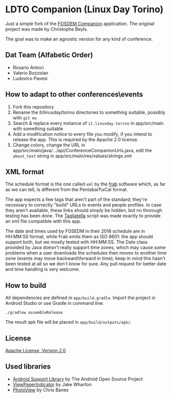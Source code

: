 # LDTO Companion (Linux Day Torino)
Just a simple fork of the [FOSDEM Companion](https://github.com/cbeyls/fosdem-companion-android) application. The original project was made by Christophe Beyls.

The goal was to make an agnostic version for any kind of conference.

## Dat Team (Alfabetic Order)
* Rosario Antoci
* Valerio Bozzolan
* Ludovico Pavesi

## How to adapt to other conferences\events
1. Fork this repository
2. Rename the it/linuxday/torino directories to something suitable, possibly with `git mv`
3. Search & replace every instance of `it.linuxday.torino` in app/src/main with something suitable
4. Add a modification notice to every file you modify, if you intend to release the app. This is required by the Apache 2.0 license.
5. Change colors, change the URL in app/src/main/java/.../api/ConferenceCompanionUrls.java, edit the `about_text` string in app/src/main/res/values/strings.xml

## XML format
The schedule format is the one called `xml` by the [frab](https://frab.github.io/frab/) software
which, as far as we can tell, is different from the Pentabarf\xCal format.

The app expects a few tags that aren't part of the standard; they're necessary to correctly "build"
URLs to events and people profiles. In case they aren't available, these links should simply be
hidden, but no thorough testing has been done. The [Tagliatella](https://github.com/lvps/tagliatella)
script was made exactly to provide an xml file compatible with this app.

The date and times used by FOSEDM in their 2016 schedule are in HH:MM:SS format, while Frab emits
them as ISO 8601: the app should support both, but we mostly tested with HH:MM:SS.
The Date class provided by Java doesn't really support time zones, which may cause some problems
when a user downloads the schedules then moves to another time zone (events may move backward\forward
in time); keep in mind this hasn't been tested at all so we don't know for sure. Any pull
request for better date and time handling is very welcome.

## How to build

All dependencies are defined in ```app/build.gradle```. Import the project in Android Studio or use Gradle in command line:

```
./gradlew assembleRelease
```

The result apk file will be placed in ```app/build/outputs/apk/```.

## License

[Apache License, Version 2.0](http://www.apache.org/licenses/LICENSE-2.0)

## Used libraries

* [Android Support Library](http://developer.android.com/tools/support-library/) by The Android Open Source Project
* [ViewPagerIndicator](http://viewpagerindicator.com/) by Jake Wharton
* [PhotoView](https://github.com/chrisbanes/PhotoView) by Chris Banes
